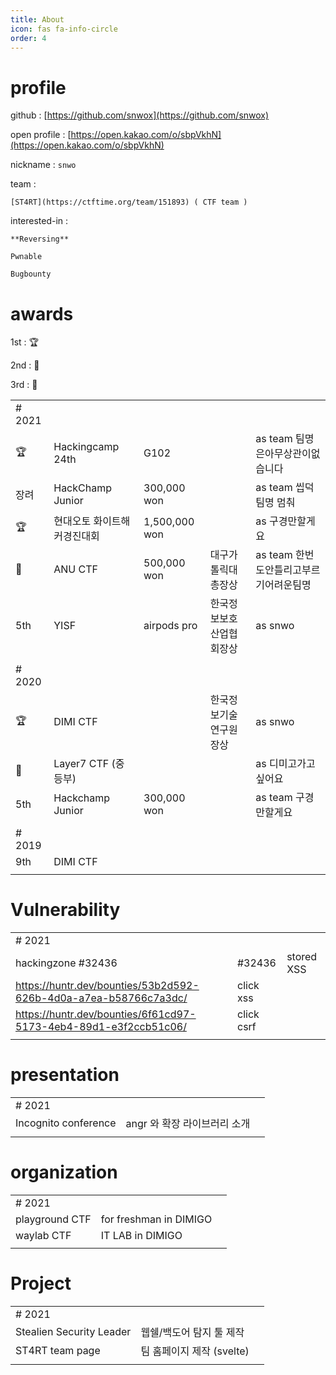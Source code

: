 ```yaml
---
title: About
icon: fas fa-info-circle
order: 4
---
```


# profile

  github : [https://github.com/snwox](https://github.com/snwox)

  open profile : [https://open.kakao.com/o/sbpVkhN](https://open.kakao.com/o/sbpVkhN)

  nickname : `snwo`

  team :

    [ST4RT](https://ctftime.org/team/151893) ( CTF team )

  interested-in : 

    **Reversing**

    Pwnable

    Bugbounty

# awards

1st : 🏆

2nd : 🥈

3rd : 🥉

|  |  |  |  |  |
| --- | --- | --- | --- | --- |
| # 2021 |  |  |  |  |
| 🏆  | Hackingcamp 24th | G102 |  | as team 팀명은아무상관이없습니다 |
| 장려 | HackChamp Junior | 300,000 won |  | as team 씹덕팀명 멈춰 |
| 🏆 | 현대오토 화이트해커경진대회 | 1,500,000 won |  | as 구경만할게요 |
| 🥈 | ANU CTF | 500,000 won | 대구가톨릭대총장상 | as team 한번도안틀리고부르기어려운팀명 |
| 5th | YISF | airpods pro | 한국정보보호산업협회장상 | as snwo |
|  |  |  |  |  |
| # 2020 |  |  |  |  |
| 🏆 | DIMI CTF |  | 한국정보기술연구원장상 | as snwo |
| 🥈 | Layer7 CTF (중등부) |  |  | as 디미고가고싶어요 |
| 5th | Hackchamp Junior  | 300,000 won |  | as team 구경만할게요 |
|  |  |  |  |  |
| # 2019 |  |  |  |  |
| 9th | DIMI CTF |  |  |  |
|  |  |  |  |  |

# Vulnerability

|  |  |  |
| --- | --- | --- |
| # 2021 |  |  |
| hackingzone #32436 | #32436 | stored XSS |
| https://huntr.dev/bounties/53b2d592-626b-4d0a-a7ea-b58766c7a3dc/ | click xss |  |
| https://huntr.dev/bounties/6f61cd97-5173-4eb4-89d1-e3f2ccb51c06/  | click csrf |  |
|  |  |  |

# presentation

|  |  |  |
| --- | --- | --- |
| # 2021 |  |  |
| Incognito conference | angr 와 확장 라이브러리 소개  |  |
|  |  |  |

# organization

|  |  |  |
| --- | --- | --- |
| # 2021 |  |  |
| playground CTF | for freshman in DIMIGO |  |
| waylab CTF | IT LAB in DIMIGO |  |
|  |  |  |

# Project

|  |  |  |
| --- | --- | --- |
| # 2021 |  |  |
| Stealien Security Leader | 웹쉘/백도어 탐지 툴 제작 |  |
| ST4RT team page | 팀 홈페이지 제작 (svelte) |  |
|  |  |  |
